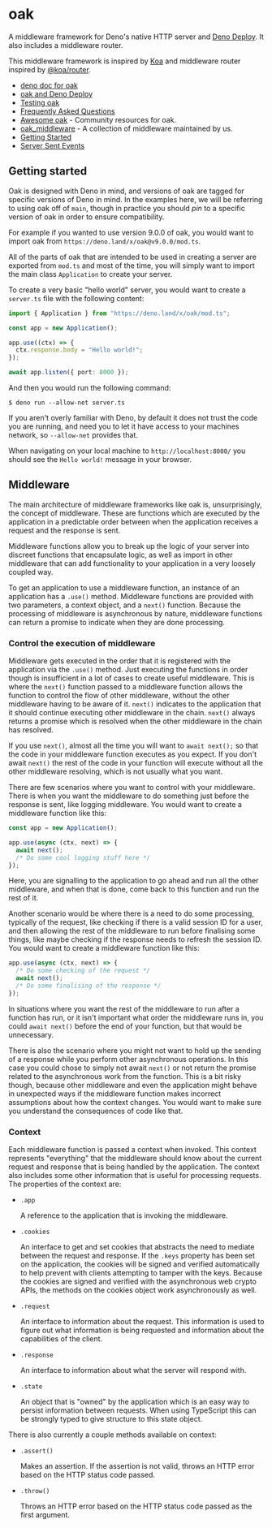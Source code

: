 # oak

A middleware framework for Deno's native HTTP server and
[Deno Deploy](https://deno.com/deploy). It also includes a middleware router.

This middleware framework is inspired by [Koa](https://github.com/koajs/koa) and
middleware router inspired by [@koa/router](https://github.com/koajs/router/).

- [deno doc for oak](https://doc.deno.land/https/deno.land/x/oak/mod.ts)
- [oak and Deno Deploy](./deploy)
- [Testing oak](./testing)
- [Frequently Asked Questions](./FAQ)
- [Awesome oak](https://oakserver.github.io/awesome-oak/) - Community resources
  for oak.
- [oak_middleware](https://oakserver.github.io/middleware/) - A collection of
  middleware maintained by us.
- [Getting Started](#getting-started)
- [Server Sent Events](./sse)

## Getting started

Oak is designed with Deno in mind, and versions of oak are tagged for specific
versions of Deno in mind. In the examples here, we will be referring to using
oak off of `main`, though in practice you should _pin_ to a specific version of
oak in order to ensure compatibility.

For example if you wanted to use version 9.0.0 of oak, you would want to import
oak from `https://deno.land/x/oak@v9.0.0/mod.ts`.

All of the parts of oak that are intended to be used in creating a server are
exported from `mod.ts` and most of the time, you will simply want to import the
main class `Application` to create your server.

To create a very basic "hello world" server, you would want to create a
`server.ts` file with the following content:

```ts
import { Application } from "https://deno.land/x/oak/mod.ts";

const app = new Application();

app.use((ctx) => {
  ctx.response.body = "Hello world!";
});

await app.listen({ port: 8000 });
```

And then you would run the following command:

```shell
$ deno run --allow-net server.ts
```

If you aren't overly familiar with Deno, by default it does not trust the
code you are running, and need you to let it have access to your machines
network, so `--allow-net` provides that.

When navigating on your local machine to `http://localhost:8000/` you should see
the `Hello world!` message in your browser.

## Middleware

The main architecture of middleware frameworks like oak is, unsurprisingly, the
concept of middleware. These are functions which are executed by the application
in a predictable order between when the application receives a request and the
response is sent.

Middleware functions allow you to break up the logic of your server into
discreet functions that encapsulate logic, as well as import in other middleware
that can add functionality to your application in a very loosely coupled way.

To get an application to use a middleware function, an instance of an
application has a `.use()` method. Middleware functions are provided with two
parameters, a context object, and a `next()` function. Because the processing of
middleware is asynchronous by nature, middleware functions can return a promise
to indicate when they are done processing.

### Control the execution of middleware

Middleware gets executed in the order that it is registered with the application
via the `.use()` method. Just executing the functions in order though is
insufficient in a lot of cases to create useful middleware. This is where the
`next()` function passed to a middleware function allows the function to control
the flow of other middleware, without the other middleware having to be aware of
it. `next()` indicates to the application that it should continue executing
other middleware in the chain. `next()` always returns a promise which is
resolved when the other middleware in the chain has resolved.

If you use `next()`, almost all the time you will want to `await next();` so
that the code in your middleware function executes as you expect. If you don't
await `next()` the rest of the code in your function will execute without all
the other middleware resolving, which is not usually what you want.

There are few scenarios where you want to control with your middleware. There is
when you want the middleware to do something just before the response is sent,
like logging middleware. You would want to create a middleware function like
this:

```ts
const app = new Application();

app.use(async (ctx, next) => {
  await next();
  /* Do some cool logging stuff here */
});
```

Here, you are signalling to the application to go ahead and run all the other
middleware, and when that is done, come back to this function and run the rest
of it.

Another scenario would be where there is a need to do some processing, typically
of the request, like checking if there is a valid session ID for a user, and
then allowing the rest of the middleware to run before finalising some things,
like maybe checking if the response needs to refresh the session ID. You would
want to create a middleware function like this:

```ts
app.use(async (ctx, next) => {
  /* Do some checking of the request */
  await next();
  /* Do some finalising of the response */
});
```

In situations where you want the rest of the middleware to run after a function
has run, or it isn't important what order the middleware runs in, you could
`await next()` before the end of your function, but that would be unnecessary.

There is also the scenario where you might not want to hold up the sending of a
response while you perform other asynchronous operations. In this case you could
chose to simply not await `next()` or not return the promise related to the
asynchronous work from the function. This is a bit risky though, because other
middleware and even the application might behave in unexpected ways if the
middleware function makes incorrect assumptions about how the context changes.
You would want to make sure you understand the consequences of code like that.

### Context

Each middleware function is passed a context when invoked. This context
represents "everything" that the middleware should know about the current
request and response that is being handled by the application. The context also
includes some other information that is useful for processing requests. The
properties of the context are:

- `.app`

  A reference to the application that is invoking the middleware.

- `.cookies`

  An interface to get and set cookies that abstracts the need to mediate between
  the request and response. If the `.keys` property has been set on the
  application, the cookies will be signed and verified automatically to help
  prevent with clients attempting to tamper with the keys. Because the cookies
  are signed and verified with the asynchronous web crypto APIs, the methods on
  the cookies object work asynchronously as well.

- `.request`

  An interface to information about the request. This information is used to
  figure out what information is being requested and information about the
  capabilities of the client.

- `.response`

  An interface to information about what the server will respond with.

- `.state`

  An object that is "owned" by the application which is an easy way to persist
  information between requests. When using TypeScript this can be strongly typed
  to give structure to this state object.

There is also currently a couple methods available on context:

- `.assert()`

  Makes an assertion. If the assertion is not valid, throws an HTTP error based
  on the HTTP status code passed.

- `.throw()`

  Throws an HTTP error based on the HTTP status code passed as the first
  argument.
